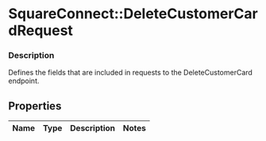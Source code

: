 # SquareConnect::DeleteCustomerCardRequest

### Description

Defines the fields that are included in requests to the DeleteCustomerCard endpoint.

## Properties
Name | Type | Description | Notes
------------ | ------------- | ------------- | -------------


